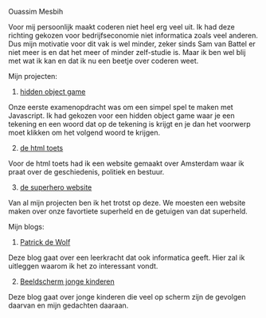 Ouassim Mesbih

Voor mij persoonlijk maakt coderen niet heel erg veel uit. Ik had deze richting gekozen voor bedrijfseconomie niet informatica zoals veel anderen. Dus mijn motivatie voor dit vak is wel minder, zeker sinds Sam van Battel er niet meer is en dat het meer of minder zelf-studie is. Maar ik ben wel blij met wat ik kan en dat ik nu een beetje over coderen weet.


Mijn projecten:


1. [hidden object game](hiddenobjectgame.md)

Onze eerste examenopdracht was om een simpel spel te maken met Javascript. Ik had gekozen voor een hidden object game waar je een tekening en een woord dat op de tekening is krijgt en je dan het voorwerp moet klikken om het volgend woord te krijgen.

2. [de html toets](htmltoets.md)

Voor de html toets had ik een website gemaakt over Amsterdam waar ik praat over de geschiedenis, politiek en bestuur.

3. [de superhero website](superherowebsite.md)

Van al mijn projecten ben ik het trotst op deze. We moesten een website maken over onze favortiete superheld en de getuigen van dat superheld.

Mijn blogs:

1. [Patrick de Wolf](blog1.md)

Deze blog gaat over een leerkracht dat ook informatica geeft. Hier zal ik uitleggen waarom ik het zo interessant vondt.

2. [Beeldscherm jonge kinderen](blog2.md)

Deze blog gaat over jonge kinderen die veel op scherm zijn de gevolgen daarvan en mijn gedachten daaraan.